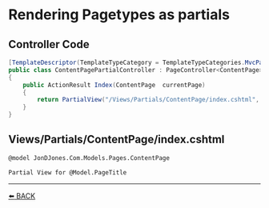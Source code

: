 
# Rendering Pagetypes as partials

## Controller Code

```csharp
[TemplateDescriptor(TemplateTypeCategory = TemplateTypeCategories.MvcPartialController)]
public class ContentPagePartialController : PageController<ContentPage>
{
    public ActionResult Index(ContentPage  currentPage)
    {
        return PartialView("/Views/Partials/ContentPage/index.cshtml", currentPage);
    }
}
```
## Views/Partials/ContentPage/index.cshtml

```html
@model JonDJones.Com.Models.Pages.ContentPage

Partial View for @Model.PageTitle
```

---
[:arrow_left: BACK](../README.md)
```